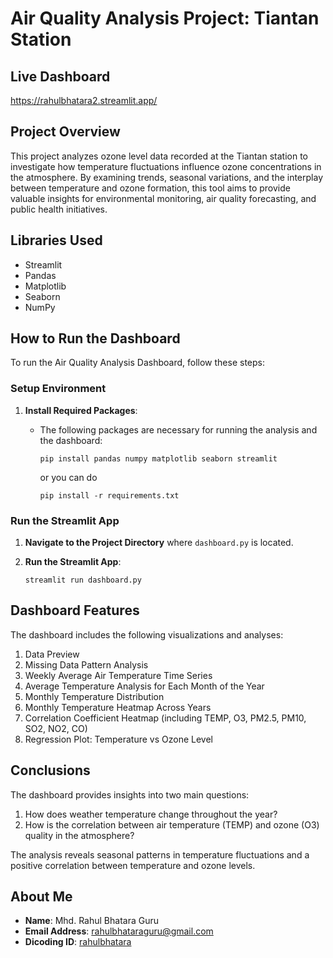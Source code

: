 # Air Quality Analysis Project: Tiantan Station

## Live Dashboard
https://rahulbhatara2.streamlit.app/

## Project Overview
This project analyzes ozone level data recorded at the Tiantan station to investigate how temperature fluctuations influence ozone concentrations in the atmosphere. By examining trends, seasonal variations, and the interplay between temperature and ozone formation, this tool aims to provide valuable insights for environmental monitoring, air quality forecasting, and public health initiatives.

## Libraries Used
- Streamlit
- Pandas
- Matplotlib
- Seaborn
- NumPy

## How to Run the Dashboard

To run the Air Quality Analysis Dashboard, follow these steps:

### Setup Environment

1. **Install Required Packages**:
   - The following packages are necessary for running the analysis and the dashboard:
     ```
     pip install pandas numpy matplotlib seaborn streamlit
     ```

     or you can do
     ```
     pip install -r requirements.txt
     ```

### Run the Streamlit App

1. **Navigate to the Project Directory** where `dashboard.py` is located.

2. **Run the Streamlit App**:
    ```
    streamlit run dashboard.py
    ```

## Dashboard Features

The dashboard includes the following visualizations and analyses:

1. Data Preview
2. Missing Data Pattern Analysis
3. Weekly Average Air Temperature Time Series
4. Average Temperature Analysis for Each Month of the Year
5. Monthly Temperature Distribution
6. Monthly Temperature Heatmap Across Years
7. Correlation Coefficient Heatmap (including TEMP, O3, PM2.5, PM10, SO2, NO2, CO)
8. Regression Plot: Temperature vs Ozone Level

## Conclusions

The dashboard provides insights into two main questions:

1. How does weather temperature change throughout the year?
2. How is the correlation between air temperature (TEMP) and ozone (O3) quality in the atmosphere?

The analysis reveals seasonal patterns in temperature fluctuations and a positive correlation between temperature and ozone levels.

## About Me
- **Name**: Mhd. Rahul Bhatara Guru
- **Email Address**: rahulbhataraguru@gmail.com
- **Dicoding ID**: [rahulbhatara](https://www.dicoding.com/users/rahulbhatara)
